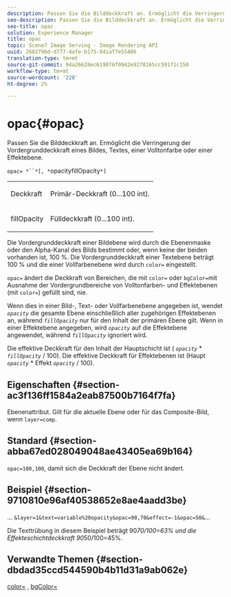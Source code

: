 ```yaml
---
description: Passen Sie die Bilddeckkraft an. Ermöglicht die Verringerung der Vordergrunddeckkraft eines Bildes, Textes, einer Volltonfarbe oder einer Effektebene.
seo-description: Passen Sie die Bilddeckkraft an. Ermöglicht die Verringerung der Vordergrunddeckkraft eines Bildes, Textes, einer Volltonfarbe oder einer Effektebene.
seo-title: opac
solution: Experience Manager
title: opac
topic: Scene7 Image Serving - Image Rendering API
uuid: 268279bd-d777-4afe-b175-841af7e55406
translation-type: tm+mt
source-git-commit: 94a26628ec619076f0942e9278165cc591f1c150
workflow-type: tm+mt
source-wordcount: '228'
ht-degree: 2%

---
```



# opac{#opac}

Passen Sie die Bilddeckkraft an. Ermöglicht die Verringerung der Vordergrunddeckkraft eines Bildes, Textes, einer Volltonfarbe oder einer Effektebene.

`opac= *``*[, *`opacityfillOpacity`*]`

<table id="simpletable_DA4B5D86C496480886FADB284AD6047F"> 
 <tr class="strow"> 
  <td class="stentry"> <p><span class="varname"> Deckkraft</span> </p> </td> 
  <td class="stentry"> <p>Primär-Deckkraft (0...100 int). </p></td> 
 </tr> 
 <tr class="strow"> 
  <td class="stentry"> <p><span class="varname"> fillOpacity</span> </p></td> 
  <td class="stentry"> <p>Fülldeckkraft (0...100 int). </p></td> 
 </tr> 
</table>

Die Vordergrunddeckkraft einer Bildebene wird durch die Ebenenmaske oder den Alpha-Kanal des Bilds bestimmt oder, wenn keine der beiden vorhanden ist, 100 %. Die Vordergrunddeckkraft einer Textebene beträgt 100 % und die einer Vollfarbenebene wird durch `color=` eingestellt.

`opac=` ändert die Deckkraft von Bereichen, die mit  `color=` oder  `bgColor=`mit Ausnahme der Vordergrundbereiche von Volltonfarben- und Effektebenen (mit  `color=`) gefüllt sind, nie.

Wenn dies in einer Bild-, Text- oder Vollfarbenebene angegeben ist, wendet *`opacity`* die gesamte Ebene einschließlich aller zugehörigen Effektebenen an, während *`fillOpacity`* nur für den Inhalt der primären Ebene gilt. Wenn in einer Effektebene angegeben, wird *`opacity`* auf die Effektebene angewendet, während *`fillOpacity`* ignoriert wird.

Die effektive Deckkraft für den Inhalt der Hauptschicht ist ( *`opacity`* * *`fillOpacity`* / 100). Die effektive Deckkraft für Effektebenen ist (Haupt *`opacity`* * Effekt *`opacity`* / 100).

## Eigenschaften {#section-ac3f136ff1584a2eab87500b7164f7fa}

Ebenenattribut. Gilt für die aktuelle Ebene oder für das Composite-Bild, wenn `layer=comp`.

## Standard {#section-abba67ed028049048ae43405ea69b164}

`opac=100,100`, damit sich die Deckkraft der Ebene nicht ändert.

## Beispiel {#section-9710810e96af40538652e8ae4aadd3be}

... `&layer=1&text=variable%20opacity&opac=90,70&effect=-1&opac=50&`...

Die Texttrübung in diesem Beispiel beträgt 90*70/100=63% und die Effekteschichtdeckkraft 90*50/100=45%.

## Verwandte Themen {#section-dbdad35ccd544590b4b11d31a9ab062e}

[color=](/help/aem-is-ir-api/is-api/http-ref/image-serving-api-ref/c-http-protocol-reference/c-data-types/r-is-http-color.md) ,  [bgColor=](../../../../../is-api/http-ref/image-serving-api-ref/c-http-protocol-reference/c-command-reference/r-bgcolor.md#reference-441371ba4ef54fe781887c5ae448f6ab)
